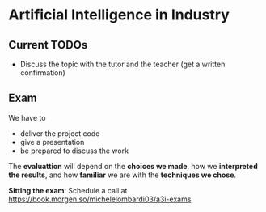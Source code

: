# Artificial Intelligence in Industry

## Current TODOs
- Discuss the topic with the tutor and the teacher (get a written confirmation)

## Exam

We have to
- deliver the project code
- give a presentation
- be prepared to discuss the work

The **evaluattion** will depend on the **choices we made**, how we **interpreted the results**, and how **familiar** we are with the **techniques we chose**.

**Sitting the exam**: Schedule a call at https://book.morgen.so/michelelombardi03/a3i-exams
